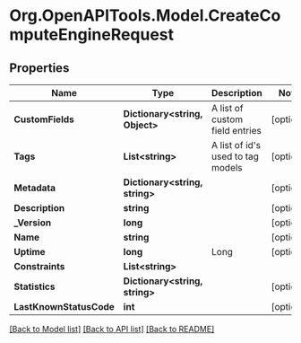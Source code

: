 
# Org.OpenAPITools.Model.CreateComputeEngineRequest

## Properties

Name | Type | Description | Notes
------------ | ------------- | ------------- | -------------
**CustomFields** | **Dictionary&lt;string, Object&gt;** | A list of custom field entries | [optional] 
**Tags** | **List&lt;string&gt;** | A list of id&#39;s used to tag models | [optional] 
**Metadata** | **Dictionary&lt;string, string&gt;** |  | [optional] 
**Description** | **string** |  | [optional] 
**_Version** | **long** |  | [optional] 
**Name** | **string** |  | [optional] 
**Uptime** | **long** | Long | [optional] 
**Constraints** | **List&lt;string&gt;** |  | 
**Statistics** | **Dictionary&lt;string, string&gt;** |  | [optional] 
**LastKnownStatusCode** | **int** |  | [optional] 

[[Back to Model list]](../README.md#documentation-for-models)
[[Back to API list]](../README.md#documentation-for-api-endpoints)
[[Back to README]](../README.md)

